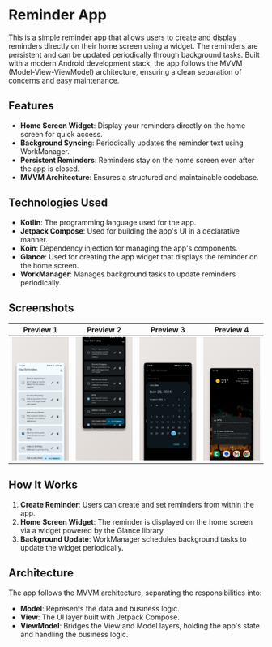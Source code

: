 # Reminder App

This is a simple reminder app that allows users to create and display reminders directly on their home screen using a widget. The reminders are persistent and can be updated periodically through background tasks. Built with a modern Android development stack, the app follows the MVVM (Model-View-ViewModel) architecture, ensuring a clean separation of concerns and easy maintenance.

## Features
- **Home Screen Widget**: Display your reminders directly on the home screen for quick access.
- **Background Syncing**: Periodically updates the reminder text using WorkManager.
- **Persistent Reminders**: Reminders stay on the home screen even after the app is closed.
- **MVVM Architecture**: Ensures a structured and maintainable codebase.

## Technologies Used
- **Kotlin**: The programming language used for the app.
- **Jetpack Compose**: Used for building the app's UI in a declarative manner.
- **Koin**: Dependency injection for managing the app's components.
- **Glance**: Used for creating the app widget that displays the reminder on the home screen.
- **WorkManager**: Manages background tasks to update reminders periodically.

## Screenshots

| Preview 1 | Preview 2 | Preview 3 | Preview 4 |
|-----------|-----------|-----------|-----------|
| ![Preview 0](./preview/preview_0.png) | ![Preview 1](./preview/preview_1.png) | ![Preview 2](./preview/preview_2.png) | ![Preview 3](./preview/preview_3.png) |

## How It Works
1. **Create Reminder**: Users can create and set reminders from within the app.
2. **Home Screen Widget**: The reminder is displayed on the home screen via a widget powered by the Glance library.
3. **Background Update**: WorkManager schedules background tasks to update the widget periodically.

## Architecture
The app follows the MVVM architecture, separating the responsibilities into:
- **Model**: Represents the data and business logic.
- **View**: The UI layer built with Jetpack Compose.
- **ViewModel**: Bridges the View and Model layers, holding the app's state and handling the business logic.
